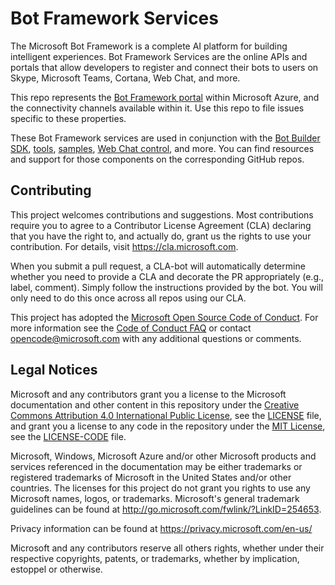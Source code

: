 # Bot Framework Services

The Microsoft Bot Framework is a complete AI platform for building intelligent experiences. Bot Framework
Services are the online APIs and portals that allow developers to register and connect their bots to
users on Skype, Microsoft Teams, Cortana, Web Chat, and more.

This repo represents the [Bot Framework portal](https://dev.botframework.com) within Microsoft Azure, and
the connectivity channels available within it. Use this repo to file issues specific to these properties.

These Bot Framework services are used in conjunction with the [Bot Builder SDK](https://github.com/Microsoft/BotBuilder),
[tools](https://github.com/Microsoft/BotBuilder-Tools), [samples](https://github.com/Microsoft/BotBuilder-Samples),
[Web Chat control](https://github.com/Microsoft/BotFramework-WebChat), and more. You can find resources
and support for those components on the corresponding GitHub repos.

## Contributing

This project welcomes contributions and suggestions.  Most contributions require you to agree to a
Contributor License Agreement (CLA) declaring that you have the right to, and actually do, grant us
the rights to use your contribution. For details, visit https://cla.microsoft.com.

When you submit a pull request, a CLA-bot will automatically determine whether you need to provide
a CLA and decorate the PR appropriately (e.g., label, comment). Simply follow the instructions
provided by the bot. You will only need to do this once across all repos using our CLA.

This project has adopted the [Microsoft Open Source Code of Conduct](https://opensource.microsoft.com/codeofconduct/).
For more information see the [Code of Conduct FAQ](https://opensource.microsoft.com/codeofconduct/faq/) or
contact [opencode@microsoft.com](mailto:opencode@microsoft.com) with any additional questions or comments.

## Legal Notices

Microsoft and any contributors grant you a license to the Microsoft documentation and other content
in this repository under the [Creative Commons Attribution 4.0 International Public License](https://creativecommons.org/licenses/by/4.0/legalcode),
see the [LICENSE](LICENSE) file, and grant you a license to any code in the repository under the [MIT License](https://opensource.org/licenses/MIT), see the
[LICENSE-CODE](LICENSE-CODE) file.

Microsoft, Windows, Microsoft Azure and/or other Microsoft products and services referenced in the documentation
may be either trademarks or registered trademarks of Microsoft in the United States and/or other countries.
The licenses for this project do not grant you rights to use any Microsoft names, logos, or trademarks.
Microsoft's general trademark guidelines can be found at http://go.microsoft.com/fwlink/?LinkID=254653.

Privacy information can be found at https://privacy.microsoft.com/en-us/

Microsoft and any contributors reserve all others rights, whether under their respective copyrights, patents,
or trademarks, whether by implication, estoppel or otherwise.
